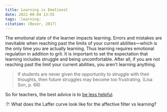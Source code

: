 ```yaml
---
title: Learning is Emotional
date: 2022-08-04 13:55
tags: :learning:
citation: (Boser, 2017)
---
```


The emotional state of the learner impacts learning. Errors and mistakes are inevitable when reaching past the limits of your current abilities—which is the only time you are actually learning. Thus learning requires emotional regulation in addition to grit. It is important to set the expectation that learning includes struggle and being uncomfortable. After all, if you are not reaching past the limit your current abilities, you aren't learning anything.

>If students are never given the opportunity to struggle with their thoughts, then future struggles may become too frustrating. (Lisa Son, p. 68)

So for teachers, the best advice is to [be less helpful](202012102028.md).

:?: What does the Laffer curve look like for the affective filter vs learning?

